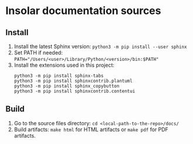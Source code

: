 # Insolar documentation sources

## Install
1. Install the latest Sphinx version: `python3 -m pip install --user sphinx`
2. Set PATH if needed: `PATH="/Users/<user>/Library/Python/<version>/bin:$PATH"`
3. Install the extensions used in this project: 
   ```
   python3 -m pip install sphinx-tabs
   python3 -m pip install sphinxcontrib.plantuml
   python3 -m pip install sphinx_copybutton 
   python3 -m pip install sphinxcontrib.contentui
   ```
## Build
1. Go to the source files directory: `cd <local-path-to-the-repo>/docs/`
2. Build artifacts: `make html` for HTML artifacts or `make pdf` for PDF artifacts.
